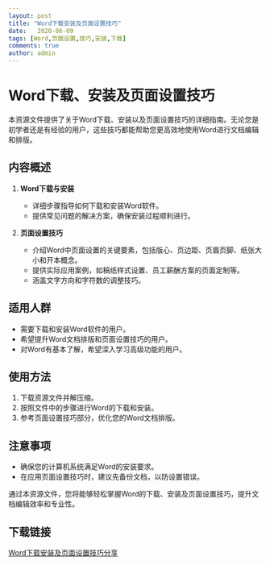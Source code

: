 ```yaml
---
layout: post
title: "Word下载安装及页面设置技巧"
date:   2020-06-09
tags: [Word,页面设置,技巧,安装,下载]
comments: true
author: admin
---
```

# Word下载、安装及页面设置技巧

本资源文件提供了关于Word下载、安装以及页面设置技巧的详细指南。无论您是初学者还是有经验的用户，这些技巧都能帮助您更高效地使用Word进行文档编辑和排版。

## 内容概述

1. **Word下载与安装**
   - 详细步骤指导如何下载和安装Word软件。
   - 提供常见问题的解决方案，确保安装过程顺利进行。

2. **页面设置技巧**
   - 介绍Word中页面设置的关键要素，包括版心、页边距、页眉页脚、纸张大小和开本概念。
   - 提供实际应用案例，如稿纸样式设置、员工薪酬方案的页面定制等。
   - 涵盖文字方向和字符数的调整技巧。

## 适用人群

- 需要下载和安装Word软件的用户。
- 希望提升Word文档排版和页面设置技巧的用户。
- 对Word有基本了解，希望深入学习高级功能的用户。

## 使用方法

1. 下载资源文件并解压缩。
2. 按照文件中的步骤进行Word的下载和安装。
3. 参考页面设置技巧部分，优化您的Word文档排版。

## 注意事项

- 确保您的计算机系统满足Word的安装要求。
- 在应用页面设置技巧时，建议先备份文档，以防设置错误。

通过本资源文件，您将能够轻松掌握Word的下载、安装及页面设置技巧，提升文档编辑效率和专业性。

## 下载链接

[Word下载安装及页面设置技巧分享](https://pan.quark.cn/s/d71c97c03530)